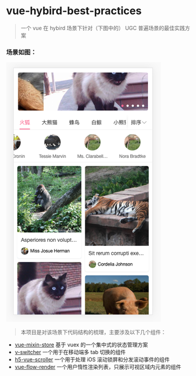 # vue-hybird-best-practices

> 一个 vue 在 hybird 场景下针对（下图中的） UGC 普遍场景的最佳实践方案

### 场景如图：
<img src="https://raw.githubusercontent.com/falstack/vue-hybird-best-practices/master/demo/demo.png">

> 本项目是对该场景下代码结构的梳理，主要涉及以下几个组件：

- [vue-mixin-store](https://github.com/falstack/vue-mixin-store) 基于 vuex 的一个集中式的状态管理方案
- [v-switcher](https://github.com/falstack/v-switcher) 一个用于在移动端多 tab 切换的组件
- [h5-vue-scroller](https://github.com/falstack/h5-vue-scroller) 一个用于处理 iOS 滚动锁屏和分发滚动事件的组件
- [vue-flow-render](https://github.com/falstack/vue-flow-render) 一个用户惰性渲染列表，只展示可视区域内元素的组件
